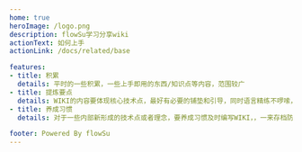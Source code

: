 ```yaml
---
home: true
heroImage: /logo.png
description: flowSu学习分享wiki
actionText: 如何上手
actionLink: /docs/related/base

features:
- title: 积累
  details: 平时的一些积累，一些上手即用的东西/知识点等内容，范围较广
- title: 提炼要点
  details: WIKI的内容要体现核心技术点，最好有必要的铺垫和引导，同时语言精练不啰嗦，要点部分让人一目了然
- title: 养成习惯
  details: 对于一些内部新形成的技术点或者理念，要养成习惯及时编写WIKI，，一来存档防止遗忘，二来其他人可以共享交流

footer: Powered By flowSu
---
```


<style>
.hero img {
  width: 170px;
  height: 170px;
}
.action a{
  cursor: pointer;
}
</style>
